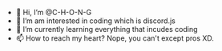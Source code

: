 - 👋 Hi, I’m @C-H-O-N-G
- 👀 I’m am interested in coding which is discord.js
- 🌱 I’m currently learning everything that incudes coding
- 📫 How to reach my heart? Nope, you can't except pros XD.

<!---
C-H-O-N-G/C-H-O-N-G is a not ✨ special ✨ repository because I haven't posted any thing XD. 
Be prepared when I post a repository in Github!
--->
